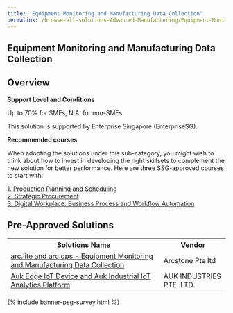 ```yaml
---
title: 'Equipment Monitoring and Manufacturing Data Collection'
permalink: /browse-all-solutions-Advanced-Manufacturing/Equipment-Monitoring-and-Manufacturing-Data-Collection
---
```


## Equipment Monitoring and Manufacturing Data Collection
## Overview

**Support Level and Conditions**

Up to 70% for SMEs, N.A. for non-SMEs

This solution is supported by Enterprise Singapore (EnterpriseSG).

**Recommended courses**

When adopting the solutions under this sub-category, you might wish to think about how to invest in developing the right skillsets to complement the new solution for better performance. Here are three SSG-approved courses to start with:

<a href='https://sfec.enterprisejobskills.gov.sg/Course_Internet/CourseDetail.aspx?CoursesReferenceNumber=TGS-2020504868'  target='_blank' rel='noopener'>1. Production Planning and Scheduling</a><br>
<a href='https://sfec.enterprisejobskills.gov.sg/Course_Internet/CourseDetail.aspx?CoursesReferenceNumber=TGS-2019503647'  target='_blank' rel='noopener'>2. Strategic Procurement</a><br>
<a href='https://sfec.enterprisejobskills.gov.sg/Course_Internet/CourseDetail.aspx?CoursesReferenceNumber=TGS-2022014140'  target='_blank' rel='noopener'>3. Digital Workplace: Business Process and Workflow Automation</a><br>

## Pre-Approved Solutions

<table>
<tr>
<th style='width: auto;'><b>Solutions Name</b></th>
<th style='width: 30%;'><b>Vendor</b></th>
</tr>
<tr>
<td><a href='/productivity-solutions-grant/solutionrepo/solution1888' target='_blank'>arc.lite and arc.ops - Equipment Monitoring and Manufacturing Data Collection</a><br></td>
<td>Arcstone Pte ltd</td>
</tr>
<tr>
<td><a href='/productivity-solutions-grant/solutionrepo/solution1904' target='_blank'>Auk Edge IoT Device and Auk Industrial IoT Analytics Platform</a><br></td>
<td>AUK INDUSTRIES PTE. LTD.</td>
</tr>
</table>

{% include banner-psg-survey.html %}
